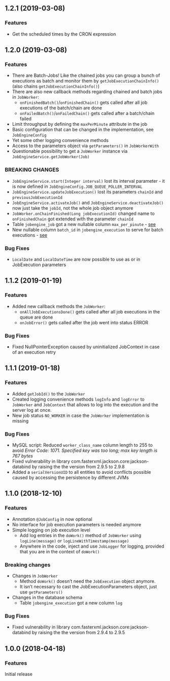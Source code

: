 

<!--
### Bug Fixes
### Features
### BREAKING CHANGES
-->

<a name="1.2.1"></a>

## 1.2.1 (2019-03-08)

### Features

* Get the scheduled times by the CRON expression


<a name="1.1.2"></a>

## 1.2.0 (2019-03-08)

### Features

* There are Batch-Jobs! Like the chained jobs you can group a bunch of executions as batch and monitor them by `getJobExecutionChainInfo()` (also chains `getJobExecutionChainInfo()`)
* There are also new callback methods regarding chained and batch jobs in `JobWorker`: 
  * `onFinishedBatch()`/`onFinishedChain()` gets called after all job executions of the batch/chain are done
  * `onFailedBatch()`/`onFailedChain()` gets called after a batch/chain failed
* Limit throughput by defining the `maxPerMinute` attribute in the job  
* Basic configuration that can be changed in the implementation, see `JobEngineConfig`
* Yet some other logging convenience methods
* Access to the parameters object via `getParameters()` in `JobWorkerWith`
* Questionable possibility to get a `JobWorker` instance via `JobEngineService.getJobWorker(Job)`

### BREAKING CHANGES

* `JobEngineService.start(Integer interval)` lost its interval parameter - it is now defined in `JobEngineConfig.JOB_QUEUE_POLLER_INTERVAL`
* `JobEngineService.updateJobExecution()` lost its parameters `chainId` and `previousJobExecutionId`
* `JobEngineService.activateJob()` and `JobEngineService.deactivateJob()` now just take the `jobId`, not the whole job object anymore
* `JobWorker.onChainFinished(Long jobExecutionId)` changed name to `onFinishedChain` got extended with the parameter `chainId`
* Table `jobengine_job` got a new nullable column `max_per_pinute` - [see](https://github.com/coodoo-io/workhorse/tree/master/src/main/resources/sql)
* New nullable column `batch_id` in `jobengine_execution` to serve for batch executions - [see](https://github.com/coodoo-io/workhorse/tree/master/src/main/resources/sql)

### Bug Fixes

* `LocalDate` and `LocalDateTime` are now possible to use as or in JobExecution parameters

<a name="1.1.2"></a>

## 1.1.2 (2019-01-19)

### Features

* Added new callback methods the `JobWorker`: 
  * `onAllJobExecutionsDone()` gets called after all job executions in the queue are done
  * `onJobError()` gets called after the job went into status ERROR

### Bug Fixes

* Fixed NullPointerException caused by uninitialized JobContext in case of an execution retry


<a name="1.1.1"></a>

## 1.1.1 (2019-01-18)

### Features

* Added `getJobId()` to the `JobWorker` 
* Created logging convenience methods `logInfo` and `logError` to `JobWorker` and `JobContext` that allows to log into the execution and the server log at once.
* New job status `NO_WORKER` in case the `JobWorker` implementation is missing

### Bug Fixes

* MySQL script: Reduced `worker_class_name` column length to 255 to avoid *Error Code: 1071. Specified key was too long; max key length is 767 bytes*
* Fixed vulnerability in library com.fasterxml.jackson.core:jackson-databind by raising the the version from 2.9.5 to 2.9.8
* Added a `serialVersionUID` to all entities to avoid conflicts possible caused by accessing the persistence by different JVMs 


<a name="1.1.0"></a>

## 1.1.0 (2018-12-10)

### Features

* Annotation `@JobConfig` in now optional
* No interface for job execution parameters is needed anymore
* Simple logging on job execution level
  * Add log entries in the `doWork()` method of `JobWorker` using `logLine(message)` or `logLineWithTimestamp(message)`
  * Anywhere in the code, inject and use `JobLogger` for logging, provided that you are in the context of `doWork()`

### Breaking changes

* Changes in `JobWorker`
  * Method `doWork()` doesn’t need the `JobExecution` object anymore.
  * It isn’t necessary to cast the JobExecutionParameters object, just use `getParameters()`
* Changes in the database schema
  * Table `jobengine_execution` got a new column `log`

### Bug Fixes

* Fixed vulnerability in library com.fasterxml.jackson.core:jackson-databind by raising the the version from 2.9.4 to 2.9.5

<a name="1.0.0"></a>

## 1.0.0 (2018-04-18)

### Features

Initial release